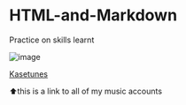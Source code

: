 # HTML-and-Markdown
Practice on skills learnt 

![image](https://user-images.githubusercontent.com/87410280/125913665-ea51b350-7692-45cc-bac8-8a5494bf9be6.jpeg)


[Kasetunes](https://linktr.ee/Kasetunes) 

⬆️this is a link to all of my music accounts 
